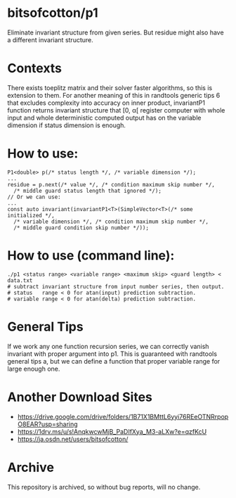 # bitsofcotton/p1
Eliminate invariant structure from given series.
But residue might also have a different invariant structure.

# Contexts
There exists toeplitz matrix and their solver faster algorithms,
so this is extension to them.
For another meaning of this in randtools generic tips 6 that
excludes complexity into accuracy on inner product,
invariantP1 function returns invariant structure that \[0, &alpha;\[ register
computer with whole input and whole deterministic computed output
has on the variable dimension if status dimension is enough.

# How to use:
    P1<double> p(/* status length */, /* variable dimension */);
    ...
    residue = p.next(/* value */, /* condition maximum skip number */,
      /* middle guard status length that ignored */);
    // Or we can use:
    ...
    const auto invariant(invariantP1<T>(SimpleVector<T>(/* some initialized */,
      /* variable dimension */, /* condition maximum skip number */,
      /* middle guard condition skip number */));

# How to use (command line):
    ./p1 <status range> <variable range> <maximum skip> <guard length> < data.txt
    # subtract invariant structure from input number series, then output.
    # status   range < 0 for atan(input) prediction subtraction.
    # variable range < 0 for atan(delta) prediction subtraction.

# General Tips
If we work any one function recursion series,
we can correctly vanish invariant with proper argument into p1.
This is guaranteed with randtools general tips a,
but we can define a function that proper variable range for large enough one.

# Another Download Sites
* https://drive.google.com/drive/folders/1B71X1BMttL6yyi76REeOTNRrpopO8EAR?usp=sharing
* https://1drv.ms/u/s!AnqkwcwMjB_PaDIfXya_M3-aLXw?e=qzfKcU
* https://ja.osdn.net/users/bitsofcotton/

# Archive
This repository is archived, so without bug reports, will no change.

